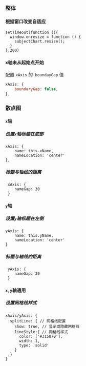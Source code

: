 ### 整体

#### 根据窗口改变自适应

```
setTimeout(function (){
  window.onresize = function () {
    subjectChart.resize();
  }
},200)
```

#### x轴未从起始点开始

配置 `xAxis` 的` boundayGap` 值

```js
xAxis: {
	boundaryGap: false,
},
```

### 散点图

#### `x`轴

##### 设置`x`轴标题在底部

```
xAxis: {
	name: this.xName,
	nameLocation: 'center'
},
```

##### 标题与轴线的距离

```
 xAxis: {
 	nameGap: 30 
 }
```

#### `y`轴

##### 设置`y`轴标题在左侧

```
yAxis: {
	name: this.yName,
	nameLocation: 'center'
}
```

##### 标题与轴线的距离

```
 yAxis: {
 	nameGap: 30 
 }
```

#### `x,y`轴通用

##### 设置网格线样式

```
xAxis/yAxis: {
  splitLine: { // 网格线配置
    show: true, // 显示或隐藏网格线
    lineStyle:{ // 网格线样式
      color: ['#315070'],
      width: 1,
      type: 'solid'
    }
  }
}
```

